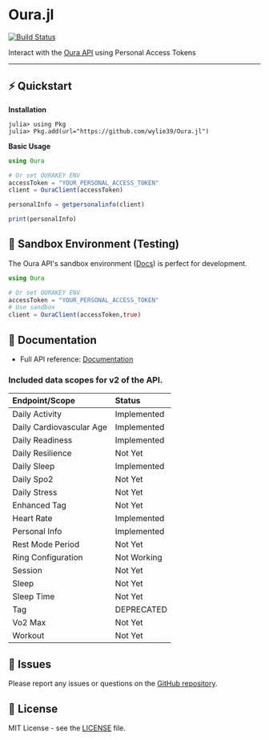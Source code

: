 # Oura.jl

[![Build Status](https://github.com/wylie39/Oura.jl/actions/workflows/CI.yml/badge.svg?branch=main)](https://github.com/wylie39/Oura.jl/actions/workflows/CI.yml?query=branch%3Amain)

Interact with the [Oura API](https://cloud.ouraring.com/v2/docs) using Personal Access Tokens

---

## ⚡️ Quickstart

**Installation**

```julia-repl
julia> using Pkg
julia> Pkg.add(url="https://github.com/wylie39/Oura.jl")
```

**Basic Usage**

```julia
using Oura

# Or set OURAKEY ENV
accessToken = "YOUR_PERSONAL_ACCESS_TOKEN"
client = OuraClient(accessToken)

personalInfo = getpersonalinfo(client)

print(personalInfo)

```


## 🧪 Sandbox Environment (Testing)

The Oura API's sandbox environment ([Docs](https://cloud.ouraring.com/v2/docs#tag/Sandbox-Routes)) is perfect for
development. 

```julia
using Oura

# Or set OURAKEY ENV
accessToken = "YOUR_PERSONAL_ACCESS_TOKEN"
# Use sandbox
client = OuraClient(accessToken,true)
```

## 📑 Documentation

- Full API reference: [Documentation](https://wylie39.github.io/Oura.jl/dev/)

### Included data scopes for v2 of the API.

| Endpoint/Scope                                                                   | Status      |
| :------------------------------------------------------------------------------- | :---------- |
| Daily Activity                                                                   | Implemented |
| Daily Cardiovascular Age                                                         | Implemented |
| Daily Readiness                                                                  | Implemented |
| Daily Resilience                                                                 | Not Yet |
| Daily Sleep                                                                      | Implemented |
| Daily Spo2                                                                       | Not Yet |
| Daily Stress                                                                     | Not Yet |
| Enhanced Tag                                                                     | Not Yet |
| Heart Rate                                                                       | Implemented |
| Personal Info                                                                    | Implemented |
| Rest Mode Period                                                                 | Not Yet |
| Ring Configuration                                                               | Not Working |
| Session                                                                          | Not Yet |
| Sleep                                                                            | Not Yet |
| Sleep Time                                                                       | Not Yet |
| Tag                                                                              | DEPRECATED  |
| Vo2 Max                                                                          | Not Yet |
| Workout                                                                          | Not Yet |

## 🐞 Issues

Please report any issues or questions on the [GitHub repository](https://github.com/wylie39/Oura.jl/issues).

## 📄 License

MIT License - see the [LICENSE](LICENSE) file.
